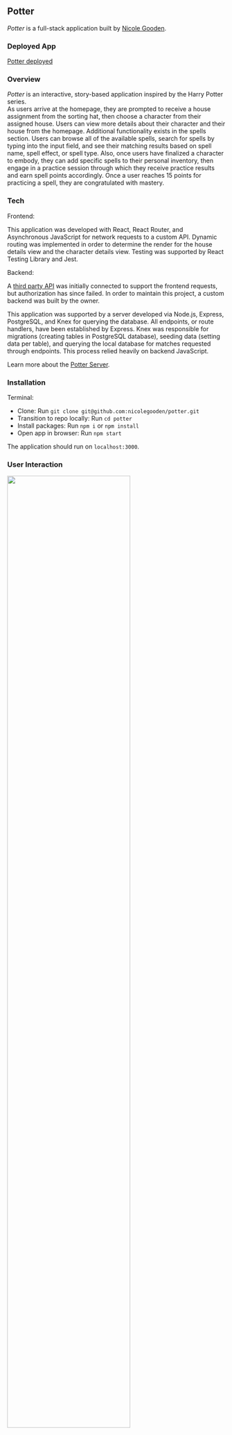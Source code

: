 ## Potter

*Potter* is a full-stack application built by [Nicole Gooden](https://github.com/nicolegooden).

### Deployed App

[Potter deployed](https://nicolegooden.github.io/potter/)

### Overview

*Potter* is an interactive, story-based application inspired by the Harry Potter series.  
As users arrive at the homepage, they are prompted to receive a house assignment from the sorting hat, then choose a character from their assigned house.  Users can view more details about their character and their house from the homepage.  Additional functionality exists in the spells section.  Users can browse all of the available spells, search for spells by typing into the input field, and see their matching results based on spell name, spell effect, or spell type.  Also, once users have finalized a character to embody, they can add specific spells to their personal inventory, then engage in a practice session through which they receive practice results and earn spell points accordingly.  Once a user reaches 15 points for practicing a spell, they are congratulated with mastery.

### Tech

Frontend: 

This application was developed with React, React Router, and Asynchronous JavaScript for network requests to a custom API. Dynamic routing was implemented in order to determine the render for the house details view and the character details view. Testing was supported by React Testing Library and Jest. 

Backend: 

A [third party API](https://www.potterapi.com/) was initially connected to support the frontend requests, but authorization has since failed. In order to maintain this project, a custom backend was built by the owner.

This application was supported by a server developed via Node.js, Express, PostgreSQL, and Knex for querying the database.  All endpoints, or route handlers, have been established by Express.  Knex was responsible for migrations (creating tables in PostgreSQL database), seeding data (setting data per table), and querying the local database for matches requested through endpoints.  This process relied heavily on backend JavaScript.

Learn more about the [Potter Server](https://github.com/nicolegooden/potter-server).

### Installation 

Terminal:

+ Clone: Run `git clone git@github.com:nicolegooden/potter.git` 
+ Transition to repo locally: Run `cd potter`
+ Install packages: Run `npm i` or `npm install`
+ Open app in browser: Run `npm start`

The application should run on `localhost:3000`.

### User Interaction

<img src="https://media.giphy.com/media/A9oObDN4l9Yd2Zlz5r/giphy.gif" height=auto width=75%/>

<img src="https://media.giphy.com/media/W6AZfQcb4gbQyuRAX8/giphy.gif" height=auto width=75%/>

<img src="https://media.giphy.com/media/oaVrxsgFkKaM8VMUnQ/giphy.gif" height=auto width=75%/>

<img src="https://media.giphy.com/media/rJjAYLzcT80G8DrWEM/giphy.gif" height=auto width=75%/>

### Wins

+ Building the backend for the original frontend
+ Manipulating data retrieved from GET request to API
+ Keeping class components to a minimum - there are 9 components and 7 are functional
+ Using React Router to dynamically render a component based on user interaction

### Challenges

+ Depending on a third-party API - ended up building my own backend and route handlers after access (API key) stopped working
+ Determining if `SpellCard` should hold onto its own state
+ Design - the practice card pop-up styles could be adjusted to prevent user from scrolling

### Next Steps

+ Add more extensive sad path, unit, and integration testing for recent enhancements
+ Account for undefined routes
+ Update CSS with SASS for all components





